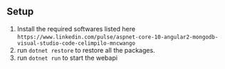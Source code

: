 ## Setup

1. Install the required softwares listed here   `https://www.linkedin.com/pulse/aspnet-core-10-angular2-mongodb-visual-studio-code-celimpilo-mncwango`
2. run `dotnet restore` to restore all the packages.
3. run `dotnet run` to start the webapi

